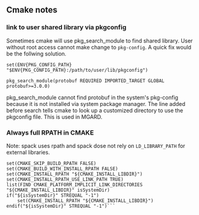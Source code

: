 ## Cmake notes 

### link to user shared library via pkgconfig 

Sometimes cmake will use pkg_search_module to find shared library. 
User without root access cannot make change to `pkg-config`. A quick fix would be the follwing solution.

`set(ENV{PKG_CONFIG_PATH} "$ENV{PKG_CONFIG_PATH}:/path/to/user/lib/pkgconfig")`

`pkg_search_module(protobuf REQUIRED IMPORTED_TARGET GLOBAL protobuf>=3.0.0)`

pkg_search_module cannot find protobuf in the system's pkg-config because it is not installed via system package 
manager. The line added before search tells cmake to look up a customized directory to use the pkgconfig file. 
This is used in MGARD. 

### Always full RPATH in CMAKE

Note: spack uses rpath and spack dose not rely on `LD_LIBRARY_PATH` for external libraries. 

```message(STATUS "Using Rpath for installation")
set(CMAKE_SKIP_BUILD_RPATH FALSE)
set(CMAKE_BUILD_WITH_INSTALL_RPATH FALSE)
set(CMAKE_INSTALL_RPATH "${CMAKE_INSTALL_LIBDIR}")
set(CMAKE_INSTALL_RPATH_USE_LINK_PATH TRUE)
list(FIND CMAKE_PLATFORM_IMPLICIT_LINK_DIRECTORIES "${CMAKE_INSTALL_LIBDIR}" isSystemDir)
if("${isSystemDir}" STREQUAL "-1")
    set(CMAKE_INSTALL_RPATH "${CMAKE_INSTALL_LIBDIR}")
endif("${isSystemDir}" STREQUAL "-1")```
